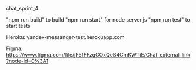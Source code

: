 chat_sprint_4

"npm run build" to build 
"npm run start" for node server.js 
"npm run test" to start tests

Heroku: yandex-messanger-test.herokuapp.com

Figma: https://www.figma.com/file/jF5fFFzgGOxQeB4CmKWTiE/Chat_external_link?node-id=0%3A1
